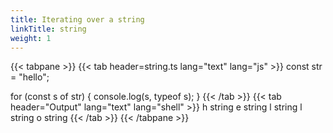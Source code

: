 ```yaml
---
title: Iterating over a string
linkTitle: string
weight: 1
---
```


<!-- markdownlint-disable -->
{{< tabpane >}}
  {{< tab header=string.ts lang="text" lang="js" >}}
const str = "hello";

for (const s of str) {
  console.log(s, typeof s);
}
  {{< /tab >}}
  {{< tab header="Output" lang="text" lang="shell" >}}
h string
e string
l string
l string
o string
  {{< /tab >}}
{{< /tabpane >}}
<!-- markdownlint-restore -->
